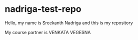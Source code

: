 #  nadriga-test-repo
Hello, my name is Sreekanth Nadriga and this is my repository

My course partner is VENKATA VEGESNA

